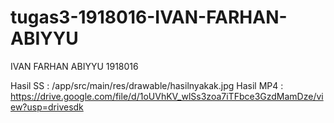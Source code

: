 # tugas3-1918016-IVAN-FARHAN-ABIYYU
IVAN FARHAN ABIYYU 1918016

Hasil SS : /app/src/main/res/drawable/hasilnyakak.jpg
Hasil MP4 : https://drive.google.com/file/d/1oUVhKV_wlSs3zoa7iTFbce3GzdMamDze/view?usp=drivesdk
